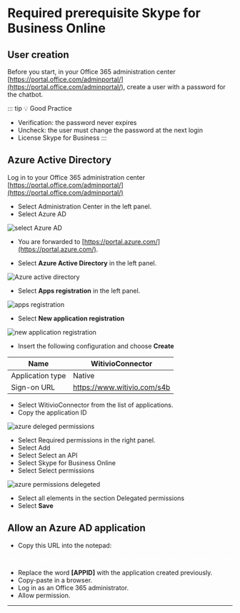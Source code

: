 # Required prerequisite Skype for Business Online

## User creation

Before you start, in your Office 365 administration center [https://portal.office.com/adminportal/](https://portal.office.com/adminportal/), create a user with a password for the chatbot.

::: tip 💡 Good Practice
- Verification: the password never expires
- Uncheck: the user must change the password at the next login
- License Skype for Business
:::

## Azure Active Directory

Log in to your Office 365 administration center [https://portal.office.com/adminportal/](https://portal.office.com/adminportal/)

* Select Administration Center in the left panel.
* Select Azure AD

<div class="image_center">
  <img :src="$withBase('/assets/img/virtual-agent-studio/build_your_chatbot/skype1.png')" alt="select Azure AD">
</div>


- You are forwarded to [https://portal.azure.com/](https://portal.azure.com/).

- Select <strong>Azure Active Directory</strong> in the left panel.

<div class="image_center">
  <img :src="$withBase('/assets/img/virtual-agent-studio/build_your_chatbot/skype2.png')" alt="Azure active directory">
</div>


* Select <strong>Apps registration</strong> in the left panel.

<div class="image_center">
  <img :src="$withBase('/assets/img/virtual-agent-studio/build_your_chatbot/skype3.png')" alt="apps registration">
</div>


* Select <strong>New application registration</strong>

<div class="image_center">
  <img :src="$withBase('/assets/img/virtual-agent-studio/build_your_chatbot/skype4.png')" alt="new application registration">
</div>


-   Insert the following configuration and choose **Create**

| Name             | WitivioConnector              |
|------------------|-------------------------------|
| Application type | Native                        |
| Sign-on URL      | <https://www.witivio.com/s4b> |


* Select WitivioConnector from the list of applications.
* Copy the application ID

<div class="image_center">
  <img :src="$withBase('/assets/img/virtual-agent-studio/build_your_chatbot/skype5.png')" alt="azure deleged permissions">
</div>


* Select Required permissions in the right panel.
* Select Add
* Select Select an API
* Select Skype for Business Online
* Select Select permissions

<div class="image_center">
  <img :src="$withBase('/assets/img/virtual-agent-studio/build_your_chatbot/skype6.png')" alt="azure permissions delegeted">
</div>

* Select all elements in the section Delegated permissions
* Select <strong>Save</strong>

## Allow an Azure AD application

* Copy this URL into the notepad: 
<pre style="color:white">https://login.microsoftonline.com/common/oauth2/authorize?response_type=id_token&client_id=[APPIDingeredirect_uri=https:/www.witivio.com/s4b&response_mode=form_post&form.online.lync.com & prompt=admin_consent</pre>

* Replace the word <strong>[APPID]</strong> with the application created previously.
* Copy-paste in a browser.
* Log in as an Office 365 administrator.
* Allow permission.



---



<Intercom />
<Clarity />
<GoogleAnalytics />